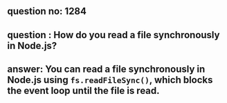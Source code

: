 
      
## question no: 1284

## question : How do you read a file synchronously in Node.js?

## answer: You can read a file synchronously in Node.js using `fs.readFileSync()`, which blocks the event loop until the file is read.
      